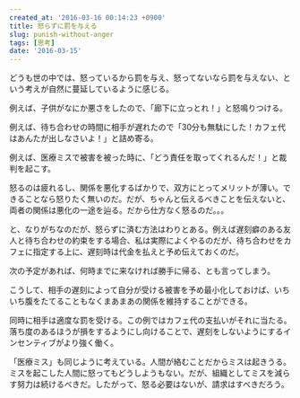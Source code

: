 ```yaml
---
created_at: '2016-03-16 00:14:23 +0900'
title: 怒らずに罰を与える
slug: punish-without-anger
tags: [思考]
date: '2016-03-15'
---
```

どうも世の中では、怒っているから罰を与え、怒ってないなら罰を与えない、という考えが自然に蔓延しているように感じる。

例えば、子供がなにか悪さをしたので、「廊下に立っとれ！」と怒鳴りつける。

例えば、待ち合わせの時間に相手が遅れたので「30分も無駄にした！カフェ代はあんたが出しなさいよ！」と詰め寄る。

例えば、医療ミスで被害を被った時に、「どう責任を取ってくれるんだ！」と裁判を起こす。

怒るのは疲れるし、関係を悪化するばかりで、双方にとってメリットが薄い。できることなら怒りたく無いのだ。だが、ちゃんと伝えるべきことを伝えないと、両者の関係は悪化の一途を辿る。だから仕方なく怒るのだ。。。

と、なりがちなのだが、怒らずに済む方法はわりとある。例えば遅刻癖のある友人と待ち合わせの約束をする場合、私は実際によくやるのだが、待ち合わせをカフェに指定する上に、遅刻時は代金を払えと予め伝えておくのだ。

次の予定があれば、何時までに来なければ勝手に帰る、とも言ってしまう。

こうして、相手の遅刻によって自分が受ける被害を予め最小化しておけば、いちいち腹をたてることもなくまあまあの関係を維持することができる。

同時に相手は適度な罰を受ける。この例ではカフェ代の支払いがそれに当たる。落ち度のあるほうが損をするようにし向けることで、遅刻をしないようにするインセンティブがより強く働く。

「医療ミス」も同じように考えている。人間が絡むことだからミスは起きうる。ミスを起こした人間に怒ってもどうしようもない。だが、組織としてミスを減らす努力は続けるべきだ。したがって、怒る必要はないが、請求はすべきだろう。






